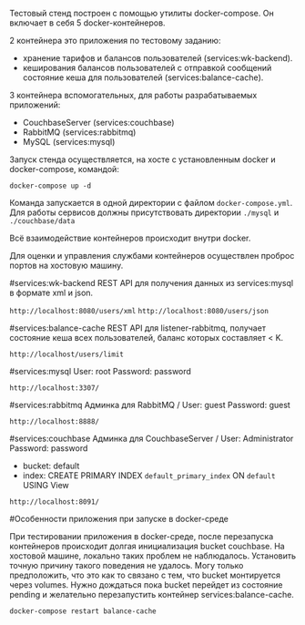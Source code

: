

Тестовый стенд построен с помощью утилиты docker-compose. Он включает в себя 5 docker-контейнеров.

2 контейнера это приложения по тестовому заданию:
 - хранение тарифов и балансов пользователей (services:wk-backend).
 - кеширования балансов пользователей с отправкой сообщений состояние кеша для пользователей (services:balance-cache).

3 контейнера вспомогательных, для работы разрабатываемых приложений:
 - CouchbaseServer (services:couchbase)
 - RabbitMQ (services:rabbitmq)
 - MySQL (services:mysql)

Запуск стенда осуществляется, на хосте с установленным docker и docker-compose, командой:

`docker-compose up -d`

Команда запускается в одной директории с файлом `docker-compose.yml`. 
Для работы сервисов должны присутствовать директории `./mysql` и `./couchbase/data` 

Всё взаимодействие контейнеров происходит внутри docker.

Для оценки и управления службами контейнеров осуществлен проброс портов на хостовую машину.

#services:wk-backend
REST API для получения данных из services:mysql в формате xml и json.
 
`http://localhost:8080/users/xml`
`http://localhost:8080/users/json`

#services:balance-cache
REST API для  listener-rabbitmq, получает состояние кеша всех пользователей, баланс которых составляет < K.

`http://localhost/users/limit`

#services:mysql
User: root Password: password

`http://localhost:3307/`

#services:rabbitmq
Админка для RabbitMQ / User: guest Password: guest

`http://localhost:8888/`

#services:couchbase
Админка для CouchbaseServer / User: Administrator Password: password
 - bucket: default
 - index: CREATE PRIMARY INDEX `default_primary_index` ON `default` USING View

`http://localhost:8091/`

#Особенности приложения при запуске в docker-среде

При тестировании приложения в docker-среде, после перезапуска контейнеров происходит долгая инициализация bucket couchbase.
На хостовой машине, локально таких проблем не наблюдалось. Установить точную причину такого поведения не удалось.
Могу только предположить, что это как то связано с тем, что  bucket монтируется через volumes.
Нужно дождаться пока bucket перейдет из состояние pending и желательно перезапустить контейнер services:balance-cache.

`docker-compose restart balance-cache`